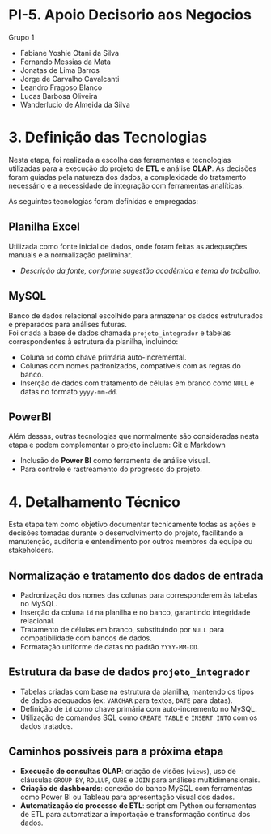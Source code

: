 # PI-5. Apoio Decisorio aos Negocios
Grupo 1
- Fabiane Yoshie Otani da Silva
- Fernando Messias da Mata
- Jonatas de Lima Barros
- Jorge de Carvalho Cavalcanti
- Leandro Fragoso Blanco
- Lucas Barbosa Oliveira
- Wanderlucio de Almeida da Silva


# 3. Definição das Tecnologias
Nesta etapa, foi realizada a escolha das ferramentas e tecnologias utilizadas para a execução do projeto de **ETL** e análise **OLAP**. As decisões foram guiadas pela natureza dos dados, a complexidade do tratamento necessário e a necessidade de integração com ferramentas analíticas.

As seguintes tecnologias foram definidas e empregadas:

## Planilha Excel
Utilizada como fonte inicial de dados, onde foram feitas as adequações manuais e a normalização preliminar.  
* *Descrição da fonte, conforme sugestão acadêmica e tema do trabalho.*

## MySQL
Banco de dados relacional escolhido para armazenar os dados estruturados e preparados para análises futuras.  
Foi criada a base de dados chamada `projeto_integrador` e tabelas correspondentes à estrutura da planilha, incluindo:
- Coluna `id` como chave primária auto-incremental.
- Colunas com nomes padronizados, compatíveis com as regras do banco.
- Inserção de dados com tratamento de células em branco como `NULL` e datas no formato `yyyy-mm-dd`.

## PowerBI
Além dessas, outras tecnologias que normalmente são consideradas nesta etapa e podem complementar o projeto incluem:
Git e Markdown
- Inclusão do **Power BI** como ferramenta de análise visual.
- Para controle e rastreamento do progresso do projeto.

# 4. Detalhamento Técnico
Esta etapa tem como objetivo documentar tecnicamente todas as ações e decisões tomadas durante o desenvolvimento do projeto, facilitando a manutenção, auditoria e entendimento por outros membros da equipe ou stakeholders.

## Normalização e tratamento dos dados de entrada
- Padronização dos nomes das colunas para corresponderem às tabelas no MySQL.
- Inserção da coluna `id` na planilha e no banco, garantindo integridade relacional.
- Tratamento de células em branco, substituindo por `NULL` para compatibilidade com bancos de dados.
- Formatação uniforme de datas no padrão `YYYY-MM-DD`.

## Estrutura da base de dados `projeto_integrador`
- Tabelas criadas com base na estrutura da planilha, mantendo os tipos de dados adequados (ex: `VARCHAR` para textos, `DATE` para datas).
- Definição de `id` como chave primária com auto-incremento no MySQL.
- Utilização de comandos SQL como `CREATE TABLE` e `INSERT INTO` com os dados tratados.

## Caminhos possíveis para a próxima etapa
- **Execução de consultas OLAP**: criação de visões (`views`), uso de cláusulas `GROUP BY`, `ROLLUP`, `CUBE` e `JOIN` para análises multidimensionais.
- **Criação de dashboards**: conexão do banco MySQL com ferramentas como Power BI ou Tableau para apresentação visual dos dados.
- **Automatização do processo de ETL**: script em Python ou ferramentas de ETL para automatizar a importação e transformação contínua dos dados.
